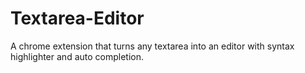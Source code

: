 # Textarea-Editor
A chrome extension that turns any textarea into an editor with syntax highlighter and auto completion. 
